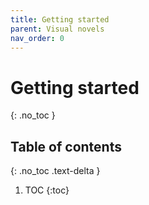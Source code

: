 ```yaml
---
title: Getting started
parent: Visual novels
nav_order: 0
---
```


# Getting started
{: .no_toc }

## Table of contents
{: .no_toc .text-delta }

1. TOC
{:toc}
